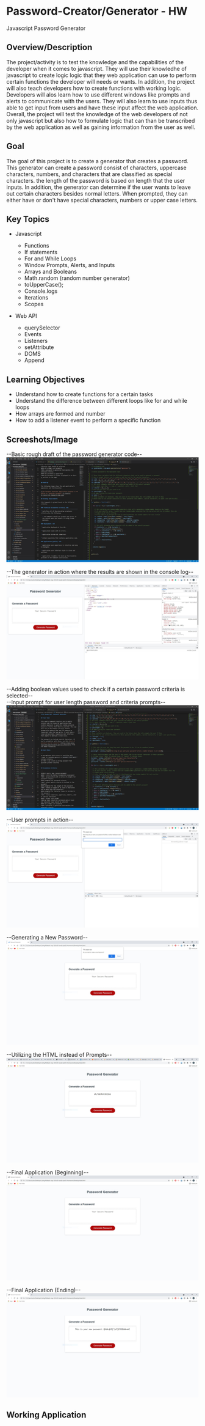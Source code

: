 # Password-Creator/Generator - HW
Javascript Password Generator

## Overview/Description
The project/activity is to test the knowledge and the capabilities of the developer when it comes to javascript. They will use their knowledhe of javascript to create logic logic that they web application can use to perform certain functions the developer will needs or wants. In addition, the project will also teach developers how to create functions with working logic. Developers will alos learn how to use different windows like prompts and alerts to communicate with the users. They will also learn to use inputs thus able to get input from users and have these input affect the web application. Overall, the project will test the knowledge of the web developers of not only javascript but also how to formulate logic that can than be transcribed by the web application as well as gaining information from the user as well.

## Goal
The goal of this project is to create a generator that creates a password. This generator can create a password consist of characters, uppercase characters, numbers, and characters that are classified as special characters. the length of the password is based on length that the user inputs. In addition, the generator can determine if the user wants to leave out certain characters besides normal letters. When prompted, they can either have or don't have special characters, numbers or upper case letters. 

## Key Topics

* Javascript
  * Functions
  * If statements
  * For and While Loops
  * Window Prompts, Alerts, and Inputs
  * Arrays and Booleans
  * Math.random (random number generator)
  * toUpperCase();
  * Console.logs
  * Iterations
  * Scopes

* Web API
  * querySelector
  * Events
  * Listeners
  * setAttribute
  * DOMS
  * Append

## Learning Objectives
* Understand how to create functions for a certain tasks
* Understand the difference between different loops like for and while loops
* How arrays are formed and number
* How to add a listener event to perform a specific function

## Screeshots/Image
--Basic rough draft of the password generator code--
![Rough Draft](./screenshots/screenshot1.JPG)


--The generator in action where the results are shown in the console log--
![Generator in Action](./screenshots/screenshot2.JPG)


--Adding boolean values used to check if a certain password criteria is selected-- <br>
--Input prompt for user length password and criteria prompts--
![Criteria Prompts](./screenshots/screenshot3.JPG)


--User prompts in action--
![User Prompts in Action](./screenshots/screenshot4.JPG)


--Generating a New Password--
![Generating New Password After Making One](./screenshots/screenshot5.JPG)


--Utilizing the HTML instead of Prompts--
![Switching to HTML From Prompts](./screenshots/screenshot6.JPG)


--Final Application (Beginning)--
![Starting Point](./screenshots/screenshot7.JPG)


--Final Application (Ending)--
![Ending Point](./screenshots/screenshot8.JPG)


## Working Application
